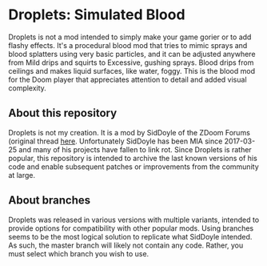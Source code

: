 # Droplets: Simulated Blood

Droplets is not a mod intended to simply make your game gorier or to add flashy effects. It's a procedural blood mod that tries to mimic sprays and blood splatters using very basic particles, and it can be adjusted anywhere from Mild drips and squirts to Excessive, gushing sprays. Blood drips from ceilings and makes liquid surfaces, like water, foggy. This is the blood mod for the Doom player that appreciates attention to detail and added visual complexity.

## About this repository

Droplets is not my creation. It is a mod by SidDoyle of the ZDoom Forums (original thread [here](https://forum.zdoom.org/viewtopic.php?f=46&t=46509). Unfortunately SidDoyle has been MIA since 2017-03-25 and many of his projects have fallen to link rot. Since Droplets is rather popular, this repository is intended to archive the last known versions of his code and enable subsequent patches or improvements from the community at large. 

## About branches

Droplets was released in various versions with multiple variants, intended to provide options for compatibility with other popular mods. Using branches seems to be the most logical solution to replicate what SidDoyle intended. As such, the master branch will likely not contain any code. Rather, you must select which branch you wish to use.
